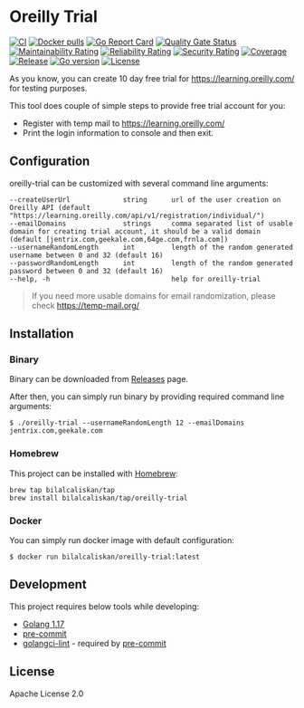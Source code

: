 # Oreilly Trial
[![CI](https://github.com/bilalcaliskan/oreilly-trial/workflows/CI/badge.svg?event=push)](https://github.com/bilalcaliskan/oreilly-trial/actions?query=workflow%3ACI)
[![Docker pulls](https://img.shields.io/docker/pulls/bilalcaliskan/oreilly-trial)](https://hub.docker.com/r/bilalcaliskan/oreilly-trial/)
[![Go Report Card](https://goreportcard.com/badge/github.com/bilalcaliskan/oreilly-trial)](https://goreportcard.com/report/github.com/bilalcaliskan/oreilly-trial)
[![Quality Gate Status](https://sonarcloud.io/api/project_badges/measure?project=bilalcaliskan_oreilly-trial&metric=alert_status)](https://sonarcloud.io/summary/new_code?id=bilalcaliskan_oreilly-trial)
[![Maintainability Rating](https://sonarcloud.io/api/project_badges/measure?project=bilalcaliskan_oreilly-trial&metric=sqale_rating)](https://sonarcloud.io/summary/new_code?id=bilalcaliskan_oreilly-trial)
[![Reliability Rating](https://sonarcloud.io/api/project_badges/measure?project=bilalcaliskan_oreilly-trial&metric=reliability_rating)](https://sonarcloud.io/summary/new_code?id=bilalcaliskan_oreilly-trial)
[![Security Rating](https://sonarcloud.io/api/project_badges/measure?project=bilalcaliskan_oreilly-trial&metric=security_rating)](https://sonarcloud.io/summary/new_code?id=bilalcaliskan_oreilly-trial)
[![Coverage](https://sonarcloud.io/api/project_badges/measure?project=bilalcaliskan_oreilly-trial&metric=coverage)](https://sonarcloud.io/summary/new_code?id=bilalcaliskan_oreilly-trial)
[![Release](https://img.shields.io/github/release/bilalcaliskan/oreilly-trial.svg)](https://github.com/bilalcaliskan/oreilly-trial/releases/latest)
[![Go version](https://img.shields.io/github/go-mod/go-version/bilalcaliskan/oreilly-trial)](https://github.com/bilalcaliskan/oreilly-trial)
[![License](https://img.shields.io/badge/License-Apache%202.0-blue.svg)](https://opensource.org/licenses/Apache-2.0)


As you know, you can create 10 day free trial for https://learning.oreilly.com/ for testing purposes.

This tool does couple of simple steps to provide free trial account for you:
  - Register with temp mail to https://learning.oreilly.com/
  - Print the login information to console and then exit.

## Configuration
oreilly-trial can be customized with several command line arguments:
```
--createUserUrl             string      url of the user creation on Oreilly API (default "https://learning.oreilly.com/api/v1/registration/individual/")
--emailDomains              strings     comma separated list of usable domain for creating trial account, it should be a valid domain (default [jentrix.com,geekale.com,64ge.com,frnla.com])
--usernameRandomLength      int         length of the random generated username between 0 and 32 (default 16)
--passwordRandomLength      int         length of the random generated password between 0 and 32 (default 16)
--help, -h                              help for oreilly-trial
```

> If you need more usable domains for email randomization, please check https://temp-mail.org/

## Installation

### Binary
Binary can be downloaded from [Releases](https://github.com/bilalcaliskan/oreilly-trial/releases) page.

After then, you can simply run binary by providing required command line arguments:
```shell
$ ./oreilly-trial --usernameRandomLength 12 --emailDomains jentrix.com,geekale.com
```

### Homebrew
This project can be installed with [Homebrew](https://brew.sh/):
```
brew tap bilalcaliskan/tap
brew install bilalcaliskan/tap/oreilly-trial
```

### Docker
You can simply run docker image with default configuration:
```shell
$ docker run bilalcaliskan/oreilly-trial:latest
```

## Development
This project requires below tools while developing:
- [Golang 1.17](https://golang.org/doc/go1.17)
- [pre-commit](https://pre-commit.com/)
- [golangci-lint](https://golangci-lint.run/usage/install/) - required by [pre-commit](https://pre-commit.com/)

## License
Apache License 2.0
